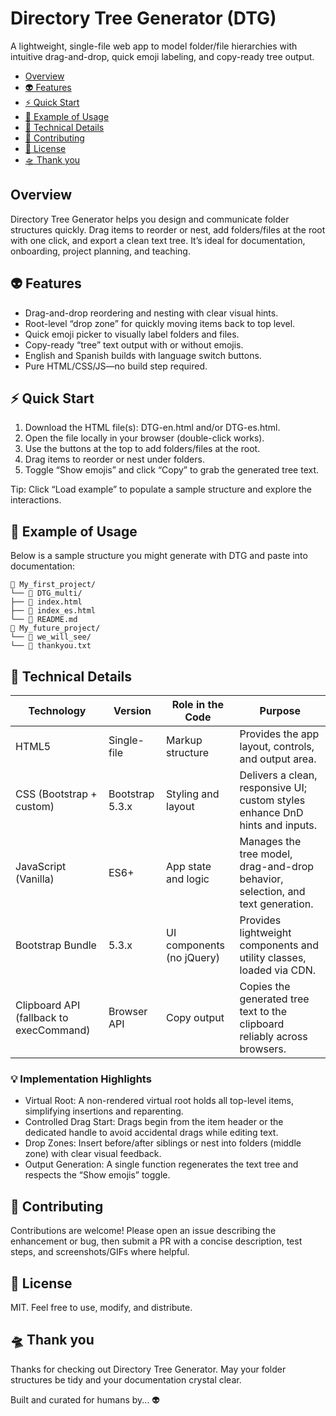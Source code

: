 # Directory Tree Generator (DTG)

A lightweight, single-file web app to model folder/file hierarchies with intuitive drag-and-drop, quick emoji labeling, and copy-ready tree output.

- [Overview](#overview)
- [👽 Features](#features)
- [⚡ Quick Start](#-quick-start)
- [📁 Example of Usage](#-example-of-usage)
- [💾 Technical Details](#-technical-details)
- [🗿 Contributing](#contributing)
- [🚬 License](#license)
- [🛸 Thank you](#-thank-you)

## Overview
Directory Tree Generator helps you design and communicate folder structures quickly. Drag items to reorder or nest, add folders/files at the root with one click, and export a clean text tree. It’s ideal for documentation, onboarding, project planning, and teaching.

## 👽 Features
- Drag-and-drop reordering and nesting with clear visual hints.  
- Root-level “drop zone” for quickly moving items back to top level.  
- Quick emoji picker to visually label folders and files.  
- Copy-ready “tree” text output with or without emojis.  
- English and Spanish builds with language switch buttons.  
- Pure HTML/CSS/JS—no build step required.

## ⚡ Quick Start
1) Download the HTML file(s): DTG-en.html and/or DTG-es.html.  
2) Open the file locally in your browser (double-click works).  
3) Use the buttons at the top to add folders/files at the root.  
4) Drag items to reorder or nest under folders.  
5) Toggle “Show emojis” and click “Copy” to grab the generated tree text.

Tip: Click “Load example” to populate a sample structure and explore the interactions.

## 📁 Example of Usage
Below is a sample structure you might generate with DTG and paste into documentation:

```
📂 My_first_project/
└── 📂 DTG_multi/
├── 📄 index.html
├── 📄 index_es.html
└── 📄 README.md
📂 My_future_project/
└── 📂 we_will_see/
└── 📄 thankyou.txt
```

## 💾 Technical Details

| Technology | Version | Role in the Code | Purpose |
| --- | --- | --- | --- |
| HTML5 | Single-file | Markup structure | Provides the app layout, controls, and output area. |
| CSS (Bootstrap + custom) | Bootstrap 5.3.x | Styling and layout | Delivers a clean, responsive UI; custom styles enhance DnD hints and inputs. |
| JavaScript (Vanilla) | ES6+ | App state and logic | Manages the tree model, drag-and-drop behavior, selection, and text generation. |
| Bootstrap Bundle | 5.3.x | UI components (no jQuery) | Provides lightweight components and utility classes, loaded via CDN. |
| Clipboard API (fallback to execCommand) | Browser API | Copy output | Copies the generated tree text to the clipboard reliably across browsers. |

### 💡 Implementation Highlights
- Virtual Root: A non-rendered virtual root holds all top-level items, simplifying insertions and reparenting.  
- Controlled Drag Start: Drags begin from the item header or the dedicated handle to avoid accidental drags while editing text.  
- Drop Zones: Insert before/after siblings or nest into folders (middle zone) with clear visual feedback.  
- Output Generation: A single function regenerates the text tree and respects the “Show emojis” toggle.

## 🗿 Contributing
Contributions are welcome! Please open an issue describing the enhancement or bug, then submit a PR with a concise description, test steps, and screenshots/GIFs where helpful.

## 🚬 License
MIT. Feel free to use, modify, and distribute.

## 🛸 Thank you
Thanks for checking out Directory Tree Generator. May your folder structures be tidy and your documentation crystal clear.

Built and curated for humans by... 👽
